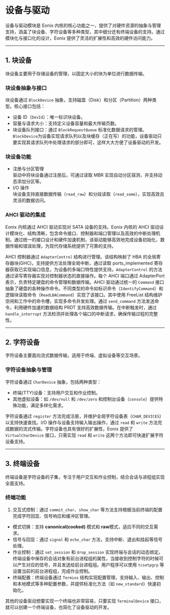 # 设备与驱动

设备与驱动模块是 Eonix 内核的核心功能之一，提供了对硬件资源的抽象与管理支持，涵盖了块设备、字符设备等多种类型，其中细分还有终端设备的支持。通过模块化与接口化的设计，Eonix 提供了灵活的扩展性和高效的硬件访问能力。

---

## 1. 块设备

块设备主要用于存储设备的管理，以固定大小的块为单位进行数据传输。

### 块设备抽象与接口
块设备通过 `BlockDevice` 抽象，支持磁盘（Disk）和分区（Partition）两种类型。核心接口包括：
- 设备 ID（`DevId`）：唯一标识块设备。
- 容量与请求大小：支持定义设备容量和最大传输页数。
- 块设备队列接口：通过 `BlockRequestQueue` 标准化数据请求的管理。`BlockDevice`为设备实现请求队列以及块缓存（正在写）的功能，设备驱动只要实现其请求队列中处理请求的部分即可，这样大大方便了设备驱动的开发。

### 块设备功能
- 注册与分区管理  
  驱动中将块设备通过注册后，可通过读取 MBR 实现自动分区探测，并支持动态添加分区等。
- I/O 操作  
  块设备支持直接数据传输（`read_raw`）和分段读取（`read_some`），实现高效且灵活的数据访问。

### AHCI 驱动的集成

Eonix 内核通过 AHCI 驱动实现对 SATA 设备的支持。Eonix 内核的 AHCI 驱动设计模块化、结构清晰，包含命令接口、控制器和端口管理以及高效的中断处理机制。通过统一的接口设计和硬件加速机制，该驱动能够高效地完成设备初始化、数据传输和错误处理，为现代存储系统提供了可靠的支持。

AHCI 控制器通过 `AdapterControl` 结构进行管理。该结构映射了 HBA 的全局寄存器块(GHC)，支持提供方法处理全局中断，通过读取 ports_implemented 寄存器获取已实现端口信息，为设备的多端口特性提供支持。`AdapterControl` 的方法通过读写寄存器实现对控制器状态的直接操作。每个 AHCI 端口通过 AdapterPort 表示，负责特定硬盘的命令管理和数据传输。AHCI 驱动通过统一的 `Command` 接口抽象了硬盘的各种操作命令。不同类型的命令如标识命令（`IdentifyCommand`）和逻辑块读取命令（`ReadLBACommand`）实现了该接口。其中使用 FreeList 结构维护空闲和工作中的命令槽，实现多命令并发处理。通过 `send_command` 方法发送命令，利用硬件加速的数据结构 PRDT 支持高效数据传输。在中断触发时，通过 `handle_interrupt` 方法检测并处理各个端口的中断请求，确保传输过程的完整性。

---

## 2. 字符设备

字符设备主要面向流式数据传输，适用于终端、虚拟设备等交互场景。

### 字符设备抽象与管理
字符设备通过 `CharDevice` 抽象，包括两种类型：
- 终端(TTY)设备：支持用户交互和作业控制。
- 其他虚拟设备：如 `/dev/null` 和 `/dev/zero` 和控制台设备（`console`）提供特殊功能，满足多样化需求。

字符设备通过 `register` 方法完成注册，并维护全局字符设备表（`CHAR_DEVICES`）以支持快速查找。I/O 操作与设备支持输入输出操作，通过 `read` 和 `write` 方法完成数据的流式传输。字符设备也具有很好的扩展性，Eonix 提供了 `VirtualCharDevice` 接口，只需实现 `read` 和 `write` 这两个方法即可快速扩展字符设备支持。

---

## 3. 终端设备

终端设备是字符设备的子集，专注于用户交互和作业控制，结合会话与进程组实现全面支持。

### 终端功能
1. 交互式控制：通过 `commit_char`、`show_char` 等方法支持根据当前终端的配置完成字符回显、信号响应和缓冲区管理。
- 模式切换：支持 **canonical(cooked)** 模式和 **raw**模式，适应不同的交互需求。
- 信号与回显：通过 `signal` 和 `echo_char` 方法，支持中断、退出和挂起等信号处理。
- 作业控制：通过 `set_session` 和 `drop_session` 实现终端与会话的动态绑定。终端设备中保存的会话对象有前台进程组的属性，当接收到控制字符的时候可以产生对应的信号，并且发送给前台进程组。用户程序可以使用 `tcsetpgrp` 等设置当前的前台进程组，完成作业控制。
- 终端配置：终端设备通过 `Termios` 结构实现配置管理，支持输入、输出、控制和本地模式等多种配置参数，并提供标准化方法（如 `new_standard`）快速初始化。

其他的设备驱动想要实现一个终端也非常容易，只要实现 `TerminalDevice` 接口，就可以创建一个终端设备，也简化了设备驱动的开发。
